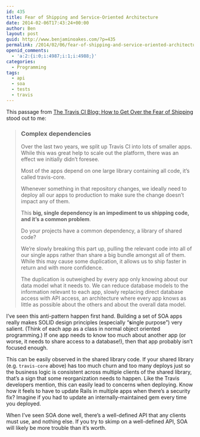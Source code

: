 ```yaml
---
id: 435
title: Fear of Shipping and Service-Oriented Architecture
date: 2014-02-06T17:43:24+00:00
author: Ben
layout: post
guid: http://www.benjaminoakes.com/?p=435
permalink: /2014/02/06/fear-of-shipping-and-service-oriented-architecture/
openid_comments:
  - 'a:2:{i:0;i:4987;i:1;i:4988;}'
categories:
  - Programming
tags:
  - api
  - soa
  - tests
  - travis
---
```

This passage from [The Travis CI Blog: How to Get Over the Fear of Shipping](http://blog.travis-ci.com/2014-01-31-how-to-over-the-fear-of-shipping/) stood out to me:

> ### Complex dependencies
> 
> Over the last two years, we split up Travis CI into lots of smaller apps. While this was great help to scale out the platform, there was an effect we initially didn&#8217;t foresee.
> 
> Most of the apps depend on one large library containing all code, it&#8217;s called travis-core.
> 
> Whenever something in that repository changes, we ideally need to deploy all our apps to production to make sure the change doesn&#8217;t impact any of them.
> 
> This **big, single dependency is an impediment to us shipping code, and it&#8217;s a common problem**.
> 
> Do your projects have a common dependency, a library of shared code?
> 
> We&#8217;re slowly breaking this part up, pulling the relevant code into all of our single apps rather than share a big bundle amongst all of them. While this may cause some duplication, it allows us to ship faster in return and with more confidence.
> 
> The duplication is outweighed by every app only knowing about our data model what it needs to. We can reduce database models to the information relevant to each app, slowly replacing direct database access with API access, an architecture where every app knows as little as possible about the others and about the overall data model.

I&#8217;ve seen this anti-pattern happen first hand. Building a set of SOA apps really makes SOLID design principles (especially &#8220;**s**ingle purpose&#8221;) very salient. (Think of each app as a class in normal object oriented programming.) If one app needs to know too much about another app (or worse, it needs to share access to a database!), then that app probably isn&#8217;t focused enough.

This can be easily observed in the shared library code. If your shared library (e.g. `travis-core` above) has too much churn and too many deploys just so the business logic is consistent across multiple clients of the shared library, that&#8217;s a sign that some reorganization needs to happen. Like the Travis developers mention, this can easily lead to concerns when deploying. Know how it feels to have to update Rails in multiple apps when there&#8217;s a security fix? Imagine if you had to update an internally-maintained gem every time you deployed.

When I&#8217;ve seen SOA done well, there&#8217;s a well-defined API that any clients must use, and nothing else. If you try to skimp on a well-defined API, SOA will likely be more trouble than it&#8217;s worth.
